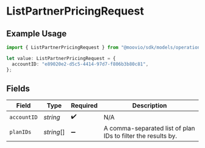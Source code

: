 # ListPartnerPricingRequest

## Example Usage

```typescript
import { ListPartnerPricingRequest } from "@moovio/sdk/models/operations";

let value: ListPartnerPricingRequest = {
  accountID: "e89020e2-d5c5-4414-97d7-f806b3b80c81",
};
```

## Fields

| Field                                                        | Type                                                         | Required                                                     | Description                                                  |
| ------------------------------------------------------------ | ------------------------------------------------------------ | ------------------------------------------------------------ | ------------------------------------------------------------ |
| `accountID`                                                  | *string*                                                     | :heavy_check_mark:                                           | N/A                                                          |
| `planIDs`                                                    | *string*[]                                                   | :heavy_minus_sign:                                           | A comma-separated list of plan IDs to filter the results by. |